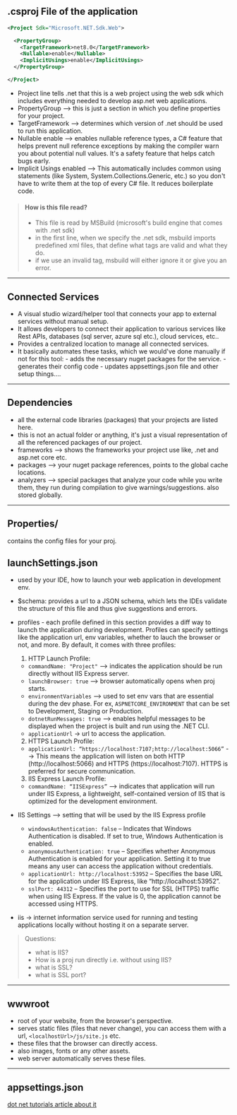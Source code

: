 
## .csproj File of the application

```xml
<Project Sdk="Microsoft.NET.Sdk.Web">

  <PropertyGroup>
    <TargetFramework>net8.0</TargetFramework>
    <Nullable>enable</Nullable>
    <ImplicitUsings>enable</ImplicitUsings>
  </PropertyGroup>

</Project>
```
- Project line tells .net that this is a web project using the web sdk which includes everything needed to develop asp.net web applications.
- PropertyGroup --> this is just a section in which you define properties for your project.
- TargetFramework --> determines which version of .net should be used to run this application.
- Nullable enable --> enables nullable reference types, a C# feature that helps prevent null reference exceptions by making the compiler warn you about potential null values. It's a safety feature that helps catch bugs early.
- Implicit Usings enabled --> This automatically includes common using statements (like System, System.Collections.Generic, etc.) so you don't have to write them at the top of every C# file. It reduces boilerplate code.

> #### How is this file read?
>
> - This file is read by MSBuild (microsoft's build engine that comes with .net sdk)
> - in the first line, when we specify the .net sdk, msbuild imports predefined xml files, that define what tags are valid and what they do.
> - if we use an invalid tag, msbuild will either ignore it or give you an error.

---

## Connected Services

- A visual studio wizard/helper tool that connects your app to external services without manual setup.
- It allows developers to connect their application to various services like Rest APIs, databases (sql server, azure sql etc.), cloud services, etc..
- Provides a centralized location to manage all connected services.
- It basically automates these tasks, which we would've done manually if not for this tool:
      - adds the necessary nuget packages for the service.
      - generates their config code
      - updates appsettings.json file
      and other setup things....

---

## Dependencies

- all the external code libraries (packages) that your projects are listed here.
- this is not an actual folder or anything, it's just a visual representation of all the referenced packages of our project.
- frameworks --> shows the frameworks your project use like, .net and asp.net core etc.
- packages --> your nuget package references, points to the global cache locations.
- analyzers --> special packages that analyze your code while you write them, they run during compilation to give warnings/suggestions. also stored globally.

---

## Properties/

contains the config files for your proj.

## launchSettings.json

- used by your IDE, how to launch your web application in development env.
- $schema: provides a url to a JSON schema, which lets the IDEs validate the structure of this file and thus give suggestions and errors.

- profiles - each profile defined in this section provides a diff way to launch the application during development. Profiles can specify settings like the application url, env variables, whether to lauch the browser or not, and more. By default, it comes with three profiles:

  1. HTTP Launch Profile:
    - `commandName: "Project"` --> indicates the application should be run directly without IIS Express server.
    - `launchBrowser: true` --> browser automatically opens when proj starts.
    - `environmentVariables` --> used to set env vars that are essential during the dev phase. For ex, `ASPNETCORE_ENVIRONMENT` that can be set to Development, Staging or Production.
    - `dotnetRunMessages: true` --> enables helpful messages to be displayed when the project is built and run using the .NET CLI.
    - `applicationUrl` -> url to access the application.

  2. HTTPS Launch Profile:
    - `applicationUrl: “https://localhost:7107;http://localhost:5066”` --> This means the application will listen on both HTTP (http://localhost:5066) and HTTPS (https://localhost:7107). HTTPS is preferred for secure communication.

  3. IIS Express Launch Profile:
    - `commandName: “IISExpress”` --> indicates that application will run under IIS Express, a lightweight, self-contained version of IIS that is optimized for the development environment.

- IIS Settings --> setting that will be used by the IIS Express profile
    - `windowsAuthentication: false` – Indicates that Windows Authentication is disabled. If set to true, Windows Authentication is enabled.
    - `anonymousAuthentication: true` – Specifies whether Anonymous Authentication is enabled for your application. Setting it to true means any user can access the application without credentials.
    - `applicationUrl: http://localhost:53952` – Specifies the base URL for the application under IIS Express, like “http://localhost:53952”.
    - `sslPort: 44312` – Specifies the port to use for SSL (HTTPS) traffic when using IIS Express. If the value is 0, the application cannot be accessed using HTTPS.

- iis -> internet information service used for running and testing applications locally without hosting it on a separate server.
  
> Questions:
> - what is IIS?
> - How is a proj run directly i.e. without using IIS?
> - what is SSL?
> - what is SSL port?

---

## wwwroot

- root of your website, from the browser's perspective.
- serves static files (files that never change), you can access them with a url, `<localhostUrl>/js/site.js` etc.
- these files that the browser can directly access.
- also images, fonts or any other assets.
- web server automatically serves these files.

---

## appsettings.json

[dot net tutorials article about it](https://dotnettutorials.net/lesson/asp-net-core-appsettings-json-file/)
